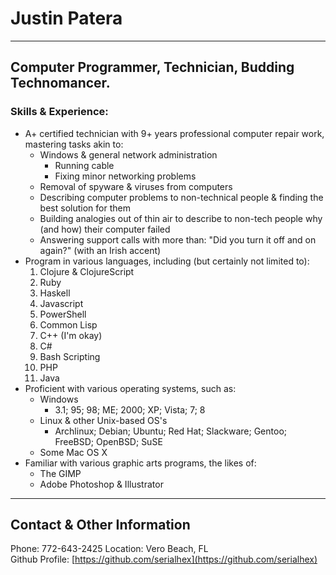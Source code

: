 # Justin Patera

--------------------------------------------------------------------------------

## Computer Programmer, Technician, Budding Technomancer.

### Skills & Experience:
* A+ certified technician with 9+ years professional computer repair work, mastering tasks akin to:
    * Windows & general network administration
        * Running cable
        * Fixing minor networking problems
    * Removal of spyware & viruses from computers
    * Describing computer problems to non-technical people & finding the best solution for them
    * Building analogies out of thin air to describe to non-tech people why (and how) their computer failed
    * Answering support calls with more than: "Did you turn it off and on again?" (with an Irish accent)
* Program in various languages, including (but certainly not limited to):
    1. Clojure & ClojureScript
    1. Ruby
    1. Haskell
    1. Javascript
    1. PowerShell
    1. Common Lisp
    1. C++ (I'm okay)
    1. C#
    1. Bash Scripting
    1. PHP
    1. Java
* Proficient with various operating systems, such as:
    * Windows
        * 3.1; 95; 98; ME; 2000; XP; Vista; 7; 8
    * Linux & other Unix-based OS's
        * Archlinux; Debian; Ubuntu; Red Hat; Slackware; Gentoo; FreeBSD; OpenBSD; SuSE
    * Some Mac OS X
* Familiar with various graphic arts programs, the likes of:
    * The GIMP
    * Adobe Photoshop & Illustrator

--------------------------------------------------------------------------------

## Contact & Other Information

Phone: 772-643-2425 Location: Vero Beach, FL  
Github Profile: [https://github.com/serialhex](https://github.com/serialhex)
